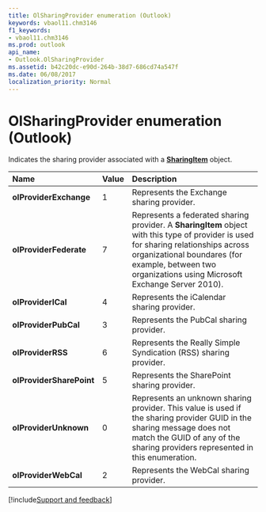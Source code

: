 ```yaml
---
title: OlSharingProvider enumeration (Outlook)
keywords: vbaol11.chm3146
f1_keywords:
- vbaol11.chm3146
ms.prod: outlook
api_name:
- Outlook.OlSharingProvider
ms.assetid: b42c20dc-e90d-264b-38d7-686cd74a547f
ms.date: 06/08/2017
localization_priority: Normal
---
```



# OlSharingProvider enumeration (Outlook)

Indicates the sharing provider associated with a **[SharingItem](Outlook.SharingItem.md)** object.



|Name|Value|Description|
|:-----|:-----|:-----|
| **olProviderExchange**|1|Represents the Exchange sharing provider.|
| **olProviderFederate**|7|Represents a federated sharing provider. A **SharingItem** object with this type of provider is used for sharing relationships across organizational boundares (for example, between two organizations using Microsoft Exchange Server 2010).|
| **olProviderICal**|4|Represents the iCalendar sharing provider.|
| **olProviderPubCal**|3|Represents the PubCal sharing provider.|
| **olProviderRSS**|6|Represents the Really Simple Syndication (RSS) sharing provider.|
| **olProviderSharePoint**|5|Represents the SharePoint sharing provider.|
| **olProviderUnknown**|0|Represents an unknown sharing provider. This value is used if the sharing provider GUID in the sharing message does not match the GUID of any of the sharing providers represented in this enumeration.|
| **olProviderWebCal**|2|Represents the WebCal sharing provider.|

[!include[Support and feedback](~/includes/feedback-boilerplate.md)]